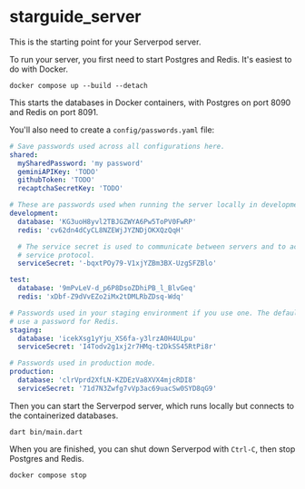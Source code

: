# starguide_server

This is the starting point for your Serverpod server.

To run your server, you first need to start Postgres and Redis. It's easiest to
do with Docker.

    docker compose up --build --detach

This starts the databases in Docker containers, with Postgres on port 8090 and
Redis on port 8091.

You'll also need to create a `config/passwords.yaml` file:

```yaml
# Save passwords used across all configurations here.
shared:
  mySharedPassword: 'my password'
  geminiAPIKey: 'TODO'
  githubToken: 'TODO'
  recaptchaSecretKey: 'TODO'

# These are passwords used when running the server locally in development mode
development:
  database: 'KG3uoH8yvl2TBJGZWYA6Pw5ToPV0FwRP'
  redis: 'cv62dn4dCyCL8NZEWjJYZNDjOKXQzQqH'

  # The service secret is used to communicate between servers and to access the
  # service protocol.
  serviceSecret: '-bqxtPOy79-V1xjYZBm3BX-UzgSFZBlo'

test:
  database: '9mPvLeV-d_p6P8DsoZDhiPB_l_BlvGeq'
  redis: 'xDbf-Z9dVvEZo2iMx2tDMLRbZDsq-Wdq'

# Passwords used in your staging environment if you use one. The default setup
# use a password for Redis.
staging:
  database: 'icekXsg1yYju_XS6fa-y3lrzA0H4ULpu'
  serviceSecret: 'I4Todv2g1xj2r7HMq-t2DkSS45RtPi8r'

# Passwords used in production mode.
production:
  database: 'clrVprd2XfLN-KZDEzVa8XVX4mjcRDI8'
  serviceSecret: '71d7N3Zwfg7vVp3ac69uacSw0SYD8qG9'
```

Then you can start the Serverpod server, which runs locally but connects to the
containerized databases.

    dart bin/main.dart

When you are finished, you can shut down Serverpod with `Ctrl-C`, then stop
Postgres and Redis.

    docker compose stop
